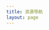 ```yaml
---
title: 资源导航
layout: page
---
```


<resource class="container"></resource>

<script setup>
import Resource from "../../.vitepress/views/resource/Resource.vue";

</script>

<style scoped>
    .container {
        max-width: 1200px;
        margin: 20px auto;
    }
</style>
